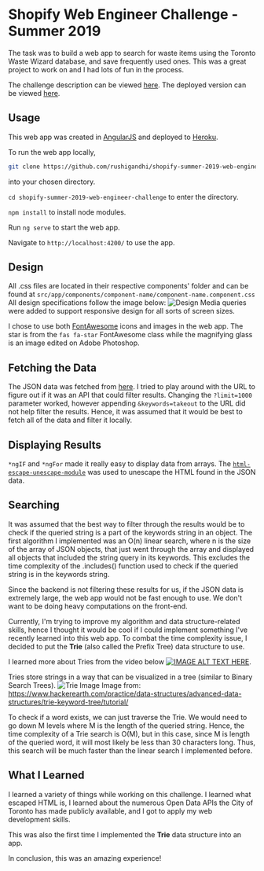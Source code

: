 # Shopify Web Engineer Challenge - Summer 2019

The task was to build a web app to search for waste items using the Toronto Waste Wizard database, and save frequently used ones. This was a great project to work on and I had lots of fun in the process.

The challenge description can be viewed [here](https://cdn.shopify.com/static/web-eng-challenge-summer-2019/index.md).
The deployed version can be viewed [here](https://lit-eyrie-19857.herokuapp.com/).

## Usage

This web app was created in [AngularJS](https://angularjs.org/) and deployed to [Heroku](https://dashboard.heroku.com/apps).

To run the web app locally,

```sh
git clone https://github.com/rushigandhi/shopify-summer-2019-web-engineer-challenge.git
``` 
into your chosen directory.

`cd shopify-summer-2019-web-engineer-challenge` to enter the directory.

`npm install` to install node modules.

Run `ng serve` to start the web app.

Navigate to `http://localhost:4200/` to use the app.

## Design
All .css files are located in their respective components' folder and can be found at `src/app/components/component-name/component-name.component.css`
All design specifications follow the image below:
![Design](http://cdn.shopify.com/static/web-eng-challenge-summer-2019/design.png)
Media queries were added to support responsive design for all sorts of screen sizes.

I chose to use both [FontAwesome](https://fontawesome.com/) icons and images in the web app. The star is from the `fas fa-star` FontAwesome class while the magnifying glass is an image edited on Adobe Photoshop.

## Fetching the Data
The JSON data was fetched from [here](https://secure.toronto.ca/cc_sr_v1/data/swm_waste_wizard_APR?limit=1329). I tried to play around with the URL to figure out if it was an API that could filter results. Changing the `?limit=1000` parameter worked, however appending `&keywords=takeout` to the URL did not help filter the results. Hence, it was assumed that it would be best to fetch all of the data and filter it locally.

## Displaying Results
`*ngIF` and `*ngFor` made it really easy to display data from arrays. The [`html-escape-unescape-module`](https://www.npmjs.com/package/html-escape-unescape) was used to unescape the HTML found in the JSON data.

## Searching
It was assumed that the best way to filter through the results would be to check if the queried string is a part of the keywords string in an object. The first algorithm I implemented was an O(n) linear search, where n is the size of the array of JSON objects, that just went through the array and displayed all objects that included the string query in its keywords. This excludes the time complexity of the .includes() function used to check if the queried string is in the keywords string. 

Since the backend is not filtering these results for us, if the JSON data is extremely large, the web app would not be fast enough to use. We don't want to be doing heavy computations on the front-end.

Currently, I'm trying to improve my algorithm and data structure-related skills, hence I thought it would be cool if I could implement something I've recently learned into this web app. To combat the time complexity issue, I decided to put the **Trie** (also called the Prefix Tree) data structure to use.

I learned more about Tries from the video below
[![IMAGE ALT TEXT HERE](https://i.ytimg.com/an_webp/dUBkaqrcYT8/mqdefault_6s.webp?du=3000&sqp=CLmzleIF&rs=AOn4CLAD_H40xaYFbOBbzI78h0Xe1IwqFg)](https://www.youtube.com/watch?v=dUBkaqrcYT8).

Tries store strings in a way that can be visualized in a tree (similar to Binary Search Trees).
![Trie Image](https://he-s3.s3.amazonaws.com/media/uploads/fb14630.png)
Image from: https://www.hackerearth.com/practice/data-structures/advanced-data-structures/trie-keyword-tree/tutorial/

To check if a word exists, we can just traverse the Trie. We would need to go down M levels where M is the length of the queried string. Hence, the time complexity of a Trie search is O(M), but in this case, since M is length of the queried word, it will most likely be less than 30 characters long. Thus, this search will be much faster than the linear search I implemented before.

## What I Learned
I learned a variety of things while working on this challenge. I learned what escaped HTML is, I learned about the numerous Open Data APIs the City of Toronto has made publicly available, and I got to apply my web development skills.

This was also the first time I implemented the **Trie** data structure into an app. 

In conclusion, this was an amazing experience!
